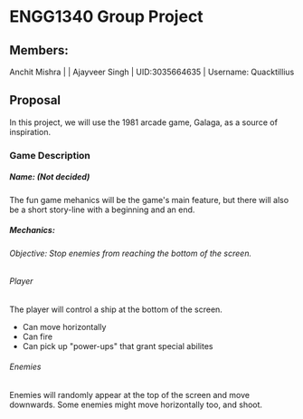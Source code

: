 # ENGG1340 Group Project

## Members:

Anchit Mishra | | 
Ajayveer Singh | UID:3035664635 | Username: Quacktillius

## Proposal

In this project, we will use the 1981 arcade game, Galaga, as a source of inspiration.

### Game Description
##### Name: (Not decided)
The fun game mehanics will be the game's main feature, but there will also be a short story-line with a beginning and an end.
##### Mechanics:

###### Objective: Stop enemies from reaching the bottom of the screen.

###### Player
The player will control a ship at the bottom of the screen.
* Can move horizontally
* Can fire
* Can pick up "power-ups" that grant special abilites

###### Enemies
Enemies will randomly appear at the top of the screen and move downwards.
Some enemies might move horizontally too, and shoot.
